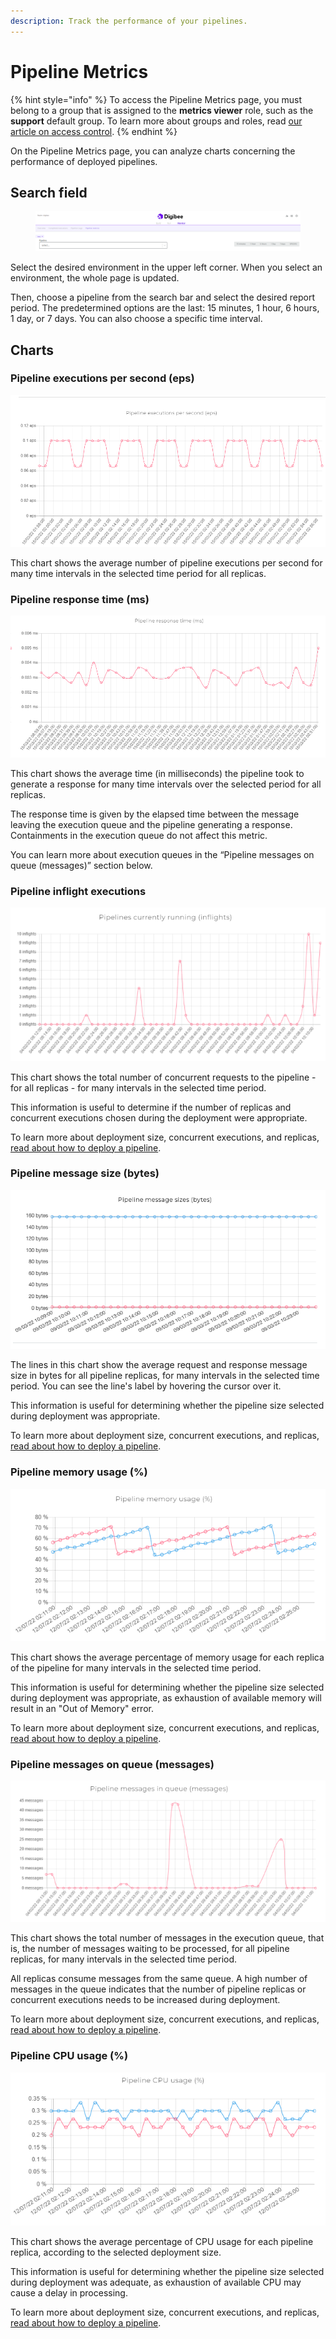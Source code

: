 ```yaml
---
description: Track the performance of your pipelines.
---
```


# Pipeline Metrics

{% hint style="info" %}
To access the Pipeline Metrics page, you must belong to a group that is assigned to the **metrics viewer** role, such as the **support** default group. To learn more about groups and roles, read [our article on access control](../administration/new-access-control/).
{% endhint %}

On the Pipeline Metrics page, you can analyze charts concerning the performance of deployed pipelines.

## Search field

<figure><img src="../.gitbook/assets/campo de busca EN.png" alt=""><figcaption></figcaption></figure>

Select the desired environment in the upper left corner. When you select an environment, the whole page is updated.

Then, choose a pipeline from the search bar and select the desired report period. The predetermined options are the last: 15 minutes, 1 hour, 6 hours, 1 day, or 7 days. You can also choose a specific time interval.

## Charts

### Pipeline executions per second (eps)

![](../.gitbook/assets/executionspersecond.png)

This chart shows the average number of pipeline executions per second for many time intervals in the selected time period for all replicas.

### Pipeline response time (ms)

![](../.gitbook/assets/responsetime.png)

This chart shows the average time (in milliseconds) the pipeline took to generate a response for many time intervals over the selected period for all replicas.

The response time is given by the elapsed time between the message leaving the execution queue and the pipeline generating a response. Containments in the execution queue do not affect this metric.

You can learn more about execution queues in the “Pipeline messages on queue (messages)” section below.

### **Pipeline inflight executions**

![](../.gitbook/assets/currentlyrunning.png)

This chart shows the total number of concurrent requests to the pipeline - for all replicas - for many intervals in the selected time period.

This information is useful to determine if the number of replicas and concurrent executions chosen during the deployment were appropriate.

To learn more about deployment size, concurrent executions, and replicas, [read about how to deploy a pipeline](https://docs.digibee.com/documentation/run/deployment/deployments).

### Pipeline message size (bytes)

![](../.gitbook/assets/messagesizes.png)

The lines in this chart show the average request and response message size in bytes for all pipeline replicas, for many intervals in the selected time period. You can see the line's label by hovering the cursor over it.

This information is useful for determining whether the pipeline size selected during deployment was appropriate.

To learn more about deployment size, concurrent executions, and replicas, [read about how to deploy a pipeline](https://docs.digibee.com/documentation/run/deployment/deployments).

### **Pipeline memory usage (%)**

![](../.gitbook/assets/memoryusage.png)

This chart shows the average percentage of memory usage for each replica of the pipeline for many intervals in the selected time period.&#x20;

This information is useful for determining whether the pipeline size selected during deployment was appropriate, as exhaustion of available memory will result in an "Out of Memory" error.

To learn more about deployment size, concurrent executions, and replicas, [read about how to deploy a pipeline](https://docs.digibee.com/documentation/run/deployment/deployments).

### **Pipeline messages on queue (messages)**

![](../.gitbook/assets/messagesinqueue.png)

This chart shows the total number of messages in the execution queue, that is, the number of messages waiting to be processed, for all pipeline replicas, for many intervals in the selected time period.

All replicas consume messages from the same queue. A high number of messages in the queue indicates that the number of pipeline replicas or concurrent executions needs to be increased during deployment.

To learn more about deployment size, concurrent executions, and replicas, [read about how to deploy a pipeline](https://docs.digibee.com/documentation/run/deployment/deployments).

### **Pipeline CPU usage (%)**

![](../.gitbook/assets/cpuusage.png)

This chart shows the average percentage of CPU usage for each pipeline replica, according to the selected deployment size.

This information is useful for determining whether the pipeline size selected during deployment was adequate, as exhaustion of available CPU may cause a delay in processing.

To learn more about deployment size, concurrent executions, and replicas, [read about how to deploy a pipeline](https://docs.digibee.com/documentation/run/deployment/deployments).
